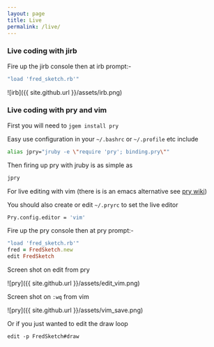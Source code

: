 ```yaml
---
layout: page
title: Live
permalink: /live/
---
```

### Live coding with jirb ###
Fire up the jirb console then at irb prompt:-
```ruby
"load 'fred_sketch.rb'"
```

![irb]({{ site.github.url }}/assets/irb.png)

### Live coding with pry and vim ###

First you will need to `jgem install pry`

Easy use configuration in your `~/.bashrc` or `~/.profile` etc include

```bash
alias jpry="jruby -e \"require 'pry'; binding.pry\""
```
Then firing up pry with jruby is as simple as

```bash
jpry
```
For live editing with vim (there is is an emacs alternative see [pry wiki][prywiki])

You should also create or edit `~/.pryrc` to set the live editor

```bash
Pry.config.editor = 'vim'
```
Fire up the pry console then at pry prompt:-

```ruby
"load 'fred_sketch.rb'"
fred = FredSketch.new
edit FredSketch
```
Screen shot on edit from pry

![pry]({{ site.github.url }}/assets/edit_vim.png)

Screen shot on `:wq` from vim

![pry]({{ site.github.url }}/assets/vim_save.png)

Or if you just wanted to edit the draw loop

`edit -p FredSketch#draw`

[prywiki]:https://github.com/pry/pry/wiki/Customization-and-configuration


